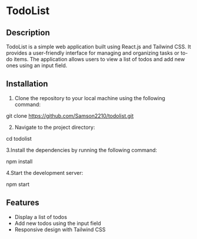 # TodoList

## Description

TodoList is a simple web application built using React.js and Tailwind CSS. It provides a user-friendly interface for managing and organizing tasks or to-do items. The application allows users to view a list of todos and add new ones using an input field.


## Installation

1. Clone the repository to your local machine using the following command:

  git clone https://github.com/Samson2210/todolist.git

2. Navigate to the project directory:

  cd todolist

3.Install the dependencies by running the following command:

  npm install

4.Start the development server:

  npm start

## Features

- Display a list of todos
- Add new todos using the input field
- Responsive design with Tailwind CSS
